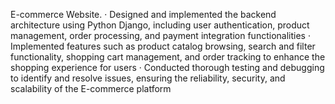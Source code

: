 E-commerce Website.
· Designed and implemented the backend architecture using Python Django, including user authentication, product
management, order processing, and payment integration functionalities
· Implemented features such as product catalog browsing, search and filter functionality, shopping cart management, and
order tracking to enhance the shopping experience for users
· Conducted thorough testing and debugging to identify and resolve issues, ensuring the reliability, security, and scalability
of the E-commerce platform

